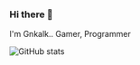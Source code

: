 ### Hi there 👋
I'm Gnkalk.. Gamer, Programmer

![GitHub stats](https://github-readme-stats.vercel.app/api?username=Gnkalk&show_icons=true&theme=dark)

<!--
**Gnkalk/Gnkalk** is a ✨ _special_ ✨ repository because its `README.md` (this file) appears on your GitHub profile.

Here are some ideas to get you started:

- 🔭 I’m currently working on ...
- 🌱 I’m currently learning ...
- 👯 I’m looking to collaborate on ...
- 🤔 I’m looking for help with ...
- 💬 Ask me about ...
- 📫 How to reach me: ...
- 😄 Pronouns: ...
- ⚡ Fun fact: ...
-->
